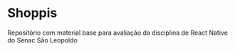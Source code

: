 # Shoppis
Repositório com material base para avaliação da disciplina de React Native do Senac São Leopoldo
